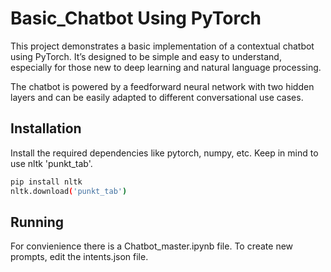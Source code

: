 # Basic_Chatbot Using PyTorch

This project demonstrates a basic implementation of a contextual chatbot using PyTorch. It’s designed to be simple and easy to understand, especially for those new to deep learning and natural language processing.

The chatbot is powered by a feedforward neural network with two hidden layers and can be easily adapted to different conversational use cases.

## Installation
Install the required dependencies like pytorch, numpy, etc. Keep in mind to use nltk 'punkt_tab'.

```bash
pip install nltk
nltk.download('punkt_tab')
```
## Running
For convienience there is a Chatbot_master.ipynb file. To create new prompts, edit the intents.json file.

